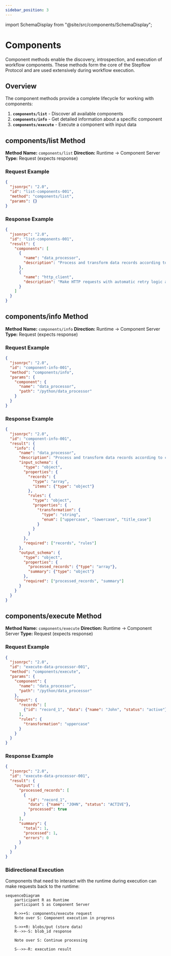 ```yaml
---
sidebar_position: 3
---
```


import SchemaDisplay from "@site/src/components/SchemaDisplay";

# Components

Component methods enable the discovery, introspection, and execution of workflow components. These methods form the core of the Stepflow Protocol and are used extensively during workflow execution.

## Overview

The component methods provide a complete lifecycle for working with components:

1. **`components/list`** - Discover all available components
2. **`components/info`** - Get detailed information about a specific component
3. **`components/execute`** - Execute a component with input data

## components/list Method

**Method Name:** `components/list`
**Direction:** Runtime → Component Server
**Type:** Request (expects response)

<SchemaDisplay schema="https://stepflow.org/schemas/v1/protocol.json" path="$defs/ComponentListParams"/>

<SchemaDisplay schema="https://stepflow.org/schemas/v1/protocol.json" path="$defs/ListComponentsResult"/>

### Request Example

```json
{
  "jsonrpc": "2.0",
  "id": "list-components-001",
  "method": "components/list",
  "params": {}
}
```

### Response Example

```json
{
  "jsonrpc": "2.0",
  "id": "list-components-001",
  "result": {
    "components": [
      {
        "name": "data_processor",
        "description": "Process and transform data records according to configurable rules"
      },
      {
        "name": "http_client",
        "description": "Make HTTP requests with automatic retry logic and response parsing"
      }
    ]
  }
}
```

## components/info Method

**Method Name:** `components/info`
**Direction:** Runtime → Component Server
**Type:** Request (expects response)

<SchemaDisplay schema="https://stepflow.org/schemas/v1/protocol.json" path="$defs/ComponentInfoParams"/>

<SchemaDisplay schema="https://stepflow.org/schemas/v1/protocol.json" path="$defs/ComponentInfoResult"/>

### Request Example

```json
{
  "jsonrpc": "2.0",
  "id": "component-info-001",
  "method": "components/info",
  "params": {
    "component": {
      "name": "data_processor",
      "path": "/python/data_processor"
    }
  }
}
```

### Response Example

```json
{
  "jsonrpc": "2.0",
  "id": "component-info-001",
  "result": {
    "info": {
      "name": "data_processor",
      "description": "Process and transform data records according to configurable rules",
      "input_schema": {
        "type": "object",
        "properties": {
          "records": {
            "type": "array",
            "items": {"type": "object"}
          },
          "rules": {
            "type": "object",
            "properties": {
              "transformation": {
                "type": "string",
                "enum": ["uppercase", "lowercase", "title_case"]
              }
            }
          }
        },
        "required": ["records", "rules"]
      },
      "output_schema": {
        "type": "object",
        "properties": {
          "processed_records": {"type": "array"},
          "summary": {"type": "object"}
        },
        "required": ["processed_records", "summary"]
      }
    }
  }
}
```

## components/execute Method

**Method Name:** `components/execute`
**Direction:** Runtime → Component Server
**Type:** Request (expects response)

<SchemaDisplay schema="https://stepflow.org/schemas/v1/protocol.json" path="$defs/ComponentExecuteParams"/>

<SchemaDisplay schema="https://stepflow.org/schemas/v1/protocol.json" path="$defs/ComponentExecuteResult"/>

### Request Example

```json
{
  "jsonrpc": "2.0",
  "id": "execute-data-processor-001",
  "method": "components/execute",
  "params": {
    "component": {
      "name": "data_processor",
      "path": "/python/data_processor"
    },
    "input": {
      "records": [
        {"id": "record_1", "data": {"name": "John", "status": "active"}}
      ],
      "rules": {
        "transformation": "uppercase"
      }
    }
  }
}
```

### Response Example

```json
{
  "jsonrpc": "2.0",
  "id": "execute-data-processor-001",
  "result": {
    "output": {
      "processed_records": [
        {
          "id": "record_1",
          "data": {"name": "JOHN", "status": "ACTIVE"},
          "processed": true
        }
      ],
      "summary": {
        "total": 1,
        "processed": 1,
        "errors": 0
      }
    }
  }
}
```

### Bidirectional Execution

Components that need to interact with the runtime during execution can make requests back to the runtime:

```mermaid
sequenceDiagram
    participant R as Runtime
    participant S as Component Server

    R->>+S: components/execute request
    Note over S: Component execution in progress

    S->>+R: blobs/put (store data)
    R-->>-S: blob_id response

    Note over S: Continue processing

    S-->>-R: execution result
```